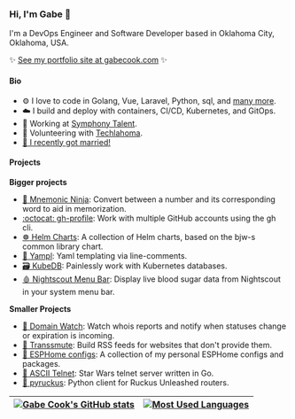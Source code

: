 ### Hi, I'm Gabe :wave:

I'm a DevOps Engineer and Software Developer based in Oklahoma City, Oklahoma, USA.

:sparkles: [See my portfolio site at gabecook.com](https://gabecook.com) :sparkles:

#### Bio

- :gear: I love to code in Golang, Vue, Laravel, Python, sql, and [many more](https://gabecook.com/skills).
- :cloud: I build and deploy with containers, CI/CD, Kubernetes, and GitOps.
- :office: Working at [Symphony Talent](https://symphonytalent.com).
- :bison: Volunteering with [Techlahoma](https://techlahoma.org).
- [:ring: I recently got married!](https://livandgabe.wedding)

#### Projects

**Bigger projects**

- [:1234: Mnemonic Ninja](https://mnemonic.ninja): Convert between a number and its corresponding word to aid in memorization.
- [:octocat: gh-profile](https://github.com/gabe565/gh-profile): Work with multiple GitHub accounts using the gh cli.
- [:wheel_of_dharma: Helm Charts](https://github.com/gabe565/charts): A collection of Helm charts, based on the bjw-s common library chart.
- [:page_facing_up: Yampl](https://github.com/clevyr/yampl): Yaml templating via line-comments.
- [:card_file_box: KubeDB](https://github.com/clevyr/kubedb): Painlessly work with Kubernetes databases.
- [:drop_of_blood: Nightscout Menu Bar](https://github.com/gabe565/nightscout-menu-bar): Display live blood sugar data from Nightscout in your system menu bar.

**Smaller Projects**

- [:bell: Domain Watch](https://github.com/gabe565/domain-watch): Watch whois reports and notify when statuses change or expiration is incoming.
- [:newspaper: Transsmute](https://github.com/gabe565/transsmute): Build RSS feeds for websites that don't provide them.
- [:floppy_disk: ESPHome configs](https://github.com/gabe565/esphome-configs): A collection of my personal ESPHome configs and packages.
- [:milky_way: ASCII Telnet](https://github.com/gabe565/ascii-telnet-go): Star Wars telnet server written in Go.
- [:signal_strength: pyruckus](https://github.com/gabe565/pyruckus): Python client for Ruckus Unleashed routers.

| [![Gabe Cook's GitHub stats](https://github-readme-stats.vercel.app/api?username=gabe565&show_icons=true&theme=transparent&hide_border=true&count_private=true)](https://github.com/anuraghazra/github-readme-stats) | [![Most Used Languages](https://github-readme-stats.vercel.app/api/top-langs?username=gabe565&theme=transparent&hide_border=true&layout=compact)](https://github.com/anuraghazra/github-readme-stats) |
|----------------------------------------------------------------------------------------------------------------------------------------------------------------------------------------------------------------------|-------------------------------------------------------------------------------------------------------------------------------------------------------------------------------------------------------|
